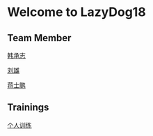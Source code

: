 # Welcome to LazyDog18



## Team Member

[韩承志](https://codeforces.com/profile/Morishima_Haruka)

[刘雄](https://codeforces.com/profile/iwanna) 

[蒋士鹏](https://codeforces.com/profile/fjkpwm)
	

## Trainings
[个人训练](https://ac.nowcoder.com/acm/contest/vip-index)

